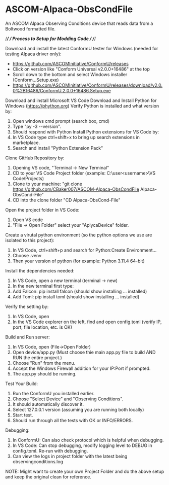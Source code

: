 # ASCOM-Alpaca-ObsCondFile
An ASCOM Alpaca Observing Conditions device that reads data from a Boltwood formatted file.

/*********************************************/
/****  Process to Setup for Modding Code  ****/
/*********************************************/

Download and install the latest ConformU tester for Windows (needed for testing Alpaca driver only):
- https://github.com/ASCOMInitiative/ConformU/releases
- Click on version like "Conform Universal v2.0.0+16486" at the top
- Scroll down to the bottom and select Windows installer (Conform...Setup.exe) 
- https://github.com/ASCOMInitiative/ConformU/releases/download/v2.0.0%2B16486/ConformU.2.0.0+16486.Setup.exe

Download and install Microsoft VS Code
Download and Install Python for Windows (https://phython.org)
Verify Python is installed and what version by:
  1) Open windows cmd prompt (search box, cmd)
  2) Type "py -3 --version".
  3) Should respond with Python <version>
Install Python extensions for VS Code by:
  1) In VS Code type ctrl+shift+x to bring up search extensions in marketplace.
  2) Search and install "Python Extension Pack"

Clone GitHub Repository by:
  1) Opening VS code, "Terminal -> New Terminal"
  2) CD to your VS Code Project folder (example: C:\user\<username>\VS Code\Projects)
  3) Clone to your machine: "git clone https://github.com/CBaker007/ASCOM-Alpaca-ObsCondFile Alpaca-ObsCond-File"
  4) CD into the clone folder "CD Alpaca-ObsCond-File"

Open the project folder in VS Code: 
  1) Open VS code
  2) "File -> Open Folder" select your "AplycaDevice" folder.

Create a virutal python environment (so the python options we use are isolated to this project):
  1) In VS Code, ctrl+shift+p and search for Python:Create Environment...
  2) Choose .venv
  3) Then your version of python (for example: Python 3.11.4 64-bit)

Install the dependencies needed:
  1) In VS Code, open a new terminal (terminal -> new)
  2) In the new terminal first type:
  3) Add Falcon: pip install falcon (should show installing ... installed)
  4) Add Toml: pip install toml (should show installing ... installed)

Verify the setting by:
  1) In VS Code, open <Your Project Folder>
  2) In the VS Code explorer on the left, find and open config.toml (verify IP, port, file location, etc. is OK)

Build and Run server:
  1) In VS Code, open <your project folder> (File->Open Folder)
  2) Open device/app.py  (Must choose thie main app.py file to build AND RUN the entire project.)
  3) Choose "Run" from the menu.
  4) Accept the Windows Firewall addition for your IP:Port if prompted.
  5) The app.py should be running.

Test Your Build:
  1) Run the ConformU you installed earlier.
  2) Choose "Select Device" and "Observing Conditions".
  3) It should automatically discover it.
  4) Select 127.0.0.1 version (assuming you are running both locally)
  5) Start test.
  6) Should run through all the tests with OK or INFO/ERRORS.

Debugging:
  1) In ConformU: Can also check protocol which is helpful when debugging.
  2) In VS Code: Can stop debugging, modify logging level to DEBUG in config.toml.  Re-run with debugging.
  3) Can view the logs in project folder with the latest being observingconditions.log
 
NOTE:  Might want to create your own Project Folder and do the above setup and keep the original clean for reference.
